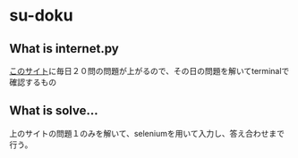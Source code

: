 # su-doku

## What is internet.py
[このサイト](http://numberplace.net/)に毎日２０問の問題が上がるので、その日の問題を解いてterminalで確認するもの

## What is solve...
上のサイトの問題１のみを解いて、seleniumを用いて入力し、答え合わせまで行う。
